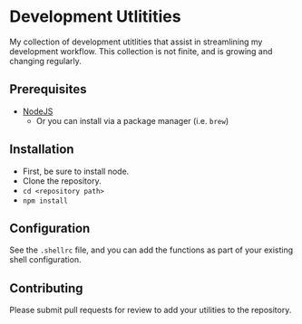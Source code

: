 # Development Utlitities

My collection of development utitlities that assist
in streamlining my development workflow. This collection
is not finite, and is growing and changing regularly.

## Prerequisites

- [NodeJS](https://nodejs.org/en/download/)
  - Or you can install via a package manager (i.e. `brew`)

## Installation

- First, be sure to install node.
- Clone the repository.
- `cd <repository path>`
- `npm install`

## Configuration

See the `.shellrc` file, and you can add the functions
as part of your existing shell configuration.

## Contributing

Please submit pull requests for review to add your utilities
to the repository.
